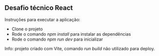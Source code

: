 ## Desafio técnico React <br>

Instruções para executar a aplicação:<br>
- Clone o projeto
- Rode o comando *npm install* para instalar as dependências
- Rode o comando *npm run dev* para inicializar

Info: projeto criado com Vite, comando *run build* não utilizado para deploy.
